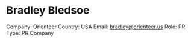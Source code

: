 # Bradley Bledsoe

Company: Orienteer
Country: USA
Email: bradley@orienteer.us
Role: PR
Type: PR Company